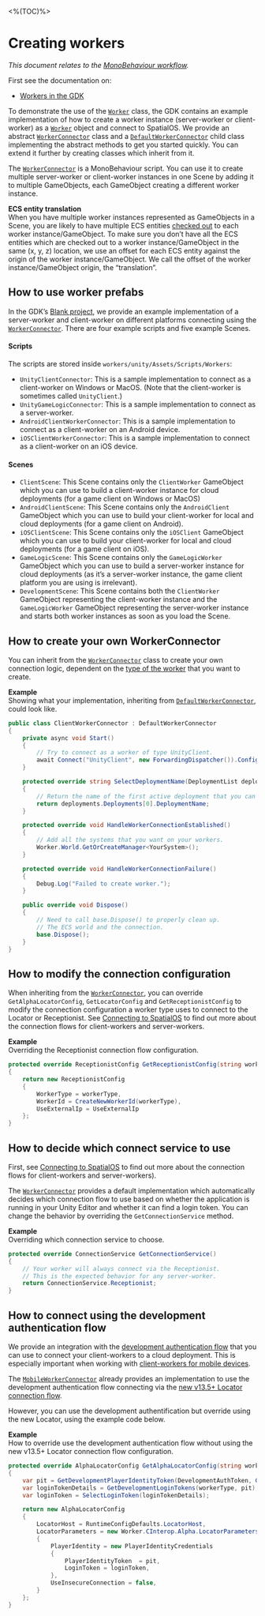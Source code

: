 <%(TOC)%>

# Creating workers

_This document relates to the [MonoBehaviour workflow]({{urlRoot}}/reference/workflows/overview)._

First see the documentation on:

* [Workers in the GDK]({{urlRoot}}/reference/concepts/worker)

To demonstrate the use of the [`Worker`]({{urlRoot}}/api/core/worker) class, the GDK contains an example implementation of how to create a worker instance (server-worker or client-worker) as a [`Worker`]({{urlRoot}}/api/core/worker) object and connect to SpatialOS. We provide an abstract [`WorkerConnector`]({{urlRoot}}/api/core/worker-connector) class and a [`DefaultWorkerConnector`]({{urlRoot}}/api/core/default-worker-connector) child class implementing the abstract methods to get you started quickly. You can extend it further by creating classes which inherit from it.

The [`WorkerConnector`]({{urlRoot}}/api/core/worker-connector) is a MonoBehaviour script. You can use it to create multiple server-worker or client-worker instances in one Scene by adding it to multiple GameObjects, each GameObject creating a different worker instance.

**ECS entity translation** <br/>
When you have multiple worker instances represented as GameObjects in a Scene, you are likely to have multiple ECS entities [checked out]({{urlRoot}}/reference/glossary#authority) to each worker instance/GameObject. To make sure you don’t have all the ECS entities which are checked out to a worker instance/GameObject in the same (x, y, z) location, we use an offset for each ECS entity against the origin of the worker instance/GameObject.  We call the offset of the worker instance/GameObject origin, the “translation”.

## How to use worker prefabs

In the GDK’s [Blank project](https://github.com/spatialos/gdk-for-unity-blank-project), we provide an example implementation of a server-worker and client-worker on different platforms connecting using the [`WorkerConnector`]({{urlRoot}}/api/core/worker-connector). There are four example scripts and five example Scenes.

#### Scripts

The scripts are stored inside `workers/unity/Assets/Scripts/Workers`:

* `UnityClientConnector`: This is a sample implementation to connect as a client-worker on Windows or MacOS. (Note that the client-worker is sometimes called `UnityClient`.)
* `UnityGameLogicConnector`: This is a sample implementation to connect as a server-worker.
* `AndroidClientWorkerConnector`: This is a sample implementation to connect as a client-worker on an Android device.
* `iOSClientWorkerConnector`: This is a sample implementation to connect as a client-worker on an iOS device.

#### Scenes

* `ClientScene`: This Scene contains only the `ClientWorker` GameObject which you can use to build a client-worker instance for cloud deployments (for a game client on Windows or MacOS)
* `AndroidClientScene`: This Scene contains only the `AndroidClient` GameObject which you can use to build your client-worker for local and cloud deployments (for a game client on Android).
* `iOSClientScene`: This Scene contains only the `iOSClient` GameObject which you can use to build your client-worker for local and cloud deployments (for a game client on iOS).
* `GameLogicScene`: This Scene contains only the `GameLogicWorker` GameObject which you can use to build a server-worker instance for cloud deployments (as it’s a server-worker instance, the game client platform you are using is irrelevant).
* `DevelopmentScene`: This Scene contains both the `ClientWorker` GameObject representing the client-worker instance and the `GameLogicWorker` GameObject representing the server-worker instance and starts both worker instances as soon as you load the Scene.

## How to create your own WorkerConnector

You can inherit from the [`WorkerConnector`]({{urlRoot}}/api/core/worker-connector) class to create your own connection logic, dependent on the [type of the worker]({{urlRoot}}/reference/glossary#worker-types) that you want to create.

**Example**</br>
Showing what your implementation, inheriting from [`DefaultWorkerConnector`]({{urlRoot}}/api/core/default-worker-connector), could look like.

```csharp
public class ClientWorkerConnector : DefaultWorkerConnector
{
    private async void Start()
    {
        // Try to connect as a worker of type UnityClient.
        await Connect("UnityClient", new ForwardingDispatcher()).ConfigureAwait(false);
    }

    protected override string SelectDeploymentName(DeploymentList deployments)
    {
        // Return the name of the first active deployment that you can find.
        return deployments.Deployments[0].DeploymentName;
    }

    protected override void HandleWorkerConnectionEstablished()
    {
        // Add all the systems that you want on your workers.
        Worker.World.GetOrCreateManager<YourSystem>();
    }

    protected override void HandleWorkerConnectionFailure()
    {
        Debug.Log("Failed to create worker.");
    }

    public override void Dispose()
    {
        // Need to call base.Dispose() to properly clean up.
        // The ECS world and the connection.
        base.Dispose();
    }
}
```

## How to modify the connection configuration

When inheriting from the [`WorkerConnector`]({{urlRoot}}/api/core/worker-connector), you can override `GetAlphaLocatorConfig`, `GetLocatorConfig` and
`GetReceptionistConfig` to modify the connection configuration a worker type uses to connect to the
Locator or Receptionist. See [Connecting to SpatialOS]({{urlRoot}}/reference/concepts/connection-flows) to find out more about the connection flows for client-workers and server-workers.

**Example** </br>
Overriding the Receptionist connection flow configuration.

```csharp
protected override ReceptionistConfig GetReceptionistConfig(string workerType)
{
    return new ReceptionistConfig
    {
        WorkerType = workerType,
        WorkerId = CreateNewWorkerId(workerType),
        UseExternalIp = UseExternalIp
    };
}
```

## How to decide which connect service to use

First, see [Connecting to SpatialOS]({{urlRoot}}/reference/concepts/connection-flows) to find out more about the connection flows for client-workers and server-workers).

The [`WorkerConnector`]({{urlRoot}}/api/core/worker-connector) provides a default implementation which automatically decides which connection flow to use based on whether the application is running in your Unity Editor and whether it can find a login token. You can change the behavior by overriding the `GetConnectionService` method.

**Example** </br>
Overriding which connection service to choose.

```csharp
protected override ConnectionService GetConnectionService()
{
    // Your worker will always connect via the Receptionist.
    // This is the expected behavior for any server-worker.
    return ConnectionService.Receptionist;
}
```

## How to connect using the development authentication flow

We provide an integration with the [development authentication flow](https://docs.improbable.io/reference/latest/shared/auth/development-authentication#developmentauthenticationtoken-maintenance) that you can use to connect your client-workers to a cloud deployment. This is especially important when working with [client-workers for mobile devices]({{urlRoot}}/reference/mobile/overview).

The [`MobileWorkerConnector`]({{urlRoot}}/api/mobile/mobile-worker-connector) already provides an implementation to use the development authentication flow connecting via the [new v13.5+ Locator connection flow]({{urlRoot}}/reference/concepts/connection-flows#locator-connection-flow).

However, you can use the development authentification but override using the new Locator, using the example code below.

**Example** </br>
How to override use the development authentication flow without using the new v13.5+ Locator connection flow configuration.

```csharp
protected override AlphaLocatorConfig GetAlphaLocatorConfig(string workerType)
{
    var pit = GetDevelopmentPlayerIdentityToken(DevelopmentAuthToken, GetPlayerId(), GetDisplayName());
    var loginTokenDetails = GetDevelopmentLoginTokens(workerType, pit);
    var loginToken = SelectLoginToken(loginTokenDetails);

    return new AlphaLocatorConfig
    {
        LocatorHost = RuntimeConfigDefaults.LocatorHost,
        LocatorParameters = new Worker.CInterop.Alpha.LocatorParameters
        {
            PlayerIdentity = new PlayerIdentityCredentials
            {
                PlayerIdentityToken  = pit,
                LoginToken = loginToken,
            },
            UseInsecureConnection = false,
        }
    };
}
```
